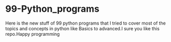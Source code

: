 # 99-Python_programs
Here is the new stuff of 99 python programs that I tried to cover most of the topics and concepts in python like Basics to advanced.I sure you like this repo.Happy programming

